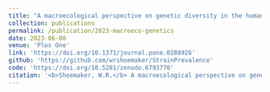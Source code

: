 ```yaml
---
title: "A macroecological perspective on genetic diversity in the human gut microbiome"
collection: publications
permalink: /publication/2023-macroeco-genetics
date: 2023-06-08
venue: 'Plos One'
link: 'https://doi.org/10.1371/journal.pone.0288926'
github: 'https://github.com/wrshoemaker/StrainPrevalence'
code: 'https://doi.org/10.5281/zenodo.6793770'
citation: '<b>Shoemaker, W.R.</b> A macroecological perspective on genetic diversity in the human gut microbiome. <i>Plos One</i> 18, 7 (2023).'
---
```



